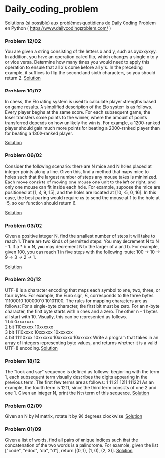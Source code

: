 # Daily_coding_problem
Solutions (si possible) aux problèmes quotidiens de Daily Coding Problem  en Python ( https://www.dailycodingproblem.com/ )


### Problem 12/02
You are given a string consisting of the letters x and y, such as xyxxxyxyy. In addition, you have an operation called flip, which changes a single x to y or vice versa.
Determine how many times you would need to apply this operation to ensure that all x's come before all y's. In the preceding example, it suffices to flip the second and sixth characters, so you should return 2.
[Solution](12_02.py)


### Problem 10/02
In chess, the Elo rating system is used to calculate player strengths based on game results.
A simplified description of the Elo system is as follows. Every player begins at the same score. For each subsequent game, the loser transfers some points to the winner, where the amount of points transferred depends on how unlikely the win is. For example, a 1200-ranked player should gain much more points for beating a 2000-ranked player than for beating a 1300-ranked player.

[Solution](10_02.py)

### Problem 06/02
Consider the following scenario: there are N mice and N holes placed at integer points along a line. Given this, find a method that maps mice to holes such that the largest number of steps any mouse takes is minimized.
Each move consists of moving one mouse one unit to the left or right, and only one mouse can fit inside each hole.
For example, suppose the mice are positioned at [1, 4, 9, 15], and the holes are located at [10, -5, 0, 16]. In this case, the best pairing would require us to send the mouse at 1 to the hole at -5, so our function should return 6.

[Solution](6_02.py)


### Problem 03/02
Given a positive integer N, find the smallest number of steps it will take to reach 1.
There are two kinds of permitted steps:
You may decrement N to N - 1.
If a * b = N, you may decrement N to the larger of a and b.
For example, given 100, you can reach 1 in five steps with the following route: 100 -> 10 -> 9 -> 3 -> 2 -> 1.

[Solution](03_02.py)


### Problem 20/12

UTF-8 is a character encoding that maps each symbol to one, two, three, or four bytes.
For example, the Euro sign, €, corresponds to the three bytes 11100010 10000010 10101100. The rules for 
mapping characters are as follows:
For a single-byte character, the first bit must be zero.
For an n-byte character, the first byte starts with n ones and a zero. The other n - 1 bytes all start with 10.
Visually, this can be represented as follows.
<br/> 1 bit     0xxxxxxx 
<br/> 2 bit 110xxxxx 10xxxxxx
<br/> 3 bit 1110xxxx 10xxxxxx 10xxxxxx
<br/> 4 bit 11110xxx 10xxxxxx 10xxxxxx 10xxxxxx
Write a program that takes in an array of integers representing byte values, and returns whether it is a valid 
UTF-8 encoding.
[Solution](20_12.py)


### Problem 18/12

The "look and say" sequence is defined as follows: beginning with the term 1, each subsequent term visually describes the digits appearing in the previous term. The first few terms are as follows:
1
11
21
1211
111221
As an example, the fourth term is 1211, since the third term consists of one 2 and one 1.
Given an integer N, print the Nth term of this sequence.
[Solution](18_12.py)

### Problem 02/09

Given an N by M matrix, rotate it by 90 degrees clockwise.
[Solution](02_09.py)

### Problem 01/09

Given a list of words, find all pairs of unique indices such that the concatenation 
of the two words is a palindrome.
For example, given the list ["code", "edoc", "da", "d"], return [(0, 1), (1, 0), (2, 3)].
[Solution](01_09.py)

